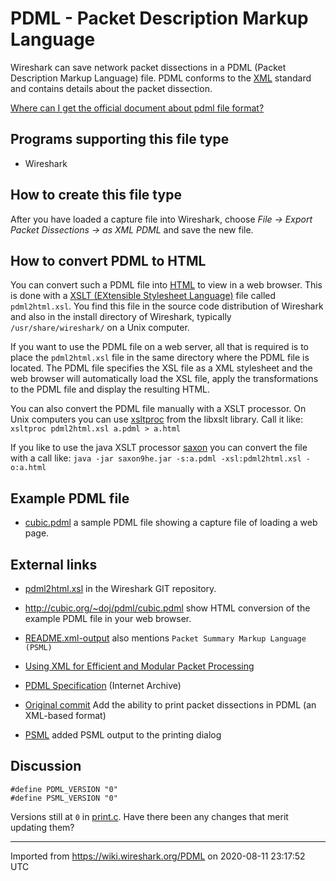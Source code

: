 # PDML - Packet Description Markup Language

Wireshark can save network packet dissections in a PDML (Packet Description Markup Language) file. PDML conforms to the [XML](https://en.wikipedia.org/wiki/XML) standard and contains details about the packet dissection.

[Where can I get the official document about pdml file format?](https://ask.wireshark.org/question/23198/where-can-i-get-the-official-document-about-pdml-file-format/)

## Programs supporting this file type

  - Wireshark

## How to create this file type

After you have loaded a capture file into Wireshark, choose *File → Export Packet Dissections → as XML PDML* and save the new file.

## How to convert PDML to HTML

You can convert such a PDML file into [HTML](https://en.wikipedia.org/wiki/HTML) to view in a web browser. This is done with a [XSLT (EXtensible Stylesheet Language)](https://en.wikipedia.org/wiki/XSLT) file called `pdml2html.xsl`. You find this file in the source code distribution of Wireshark and also in the install directory of Wireshark, typically `/usr/share/wireshark/` on a Unix computer.

If you want to use the PDML file on a web server, all that is required is to place the `pdml2html.xsl` file in the same directory where the PDML file is located. The PDML file specifies the XSL file as a XML stylesheet and the web browser will automatically load the XSL file, apply the transformations to the PDML file and display the resulting HTML.

You can also convert the PDML file manually with a XSLT processor. On Unix computers you can use [xsltproc](http://xmlsoft.org/XSLT/xsltproc.html) from the libxslt library. Call it like: `xsltproc pdml2html.xsl a.pdml > a.html`

If you like to use the java XSLT processor [saxon](http://saxon.sourceforge.net) you can convert the file with a call like: `java -jar saxon9he.jar -s:a.pdml -xsl:pdml2html.xsl -o:a.html`

## Example PDML file

  - [cubic.pdml](uploads/__moin_import__/attachments/PDML/cubic.pdml) a sample PDML file showing a capture file of loading a web page.

## External links

  - [pdml2html.xsl](https://code.wireshark.org/review/gitweb?p=wireshark.git;a=blob;f=pdml2html.xsl;hb=HEAD) in the Wireshark GIT repository.

  - <http://cubic.org/~doj/pdml/cubic.pdml> show HTML conversion of the example PDML file in your web browser.

  - [README.xml-output](https://gitlab.com/wireshark/wireshark/-/blob/master/doc/README.xml-output) also mentions `Packet Summary Markup Language (PSML)`

  - [Using XML for Efficient and Modular Packet Processing](https://staff.polito.it/mario.baldi/publications/2005GlobeComm_NetPDL.pdf)

  - [PDML Specification](https://web.archive.org/web/20060103131443/http://analyzer.polito.it:80/30alpha/docs/dissectors/PDMLSpec.htm) (Internet Archive)

  - [Original commit](https://gitlab.com/wireshark/wireshark/-/commit/058ef64db8ce40909a18c91ab4805804362f80cb) Add the ability to print packet dissections in PDML (an XML-based format)

  - [PSML](https://gitlab.com/wireshark/wireshark/-/commit/f4564cf6aa66ac7c2c5d12388b201fc67b40cfc7) added PSML output to the printing dialog


## Discussion

```
#define PDML_VERSION "0"
#define PSML_VERSION "0"
```
Versions still at `0` in [print.c](https://gitlab.com/wireshark/wireshark/-/blob/master/epan/print.c). Have there been any changes that merit updating them?

---

Imported from https://wiki.wireshark.org/PDML on 2020-08-11 23:17:52 UTC